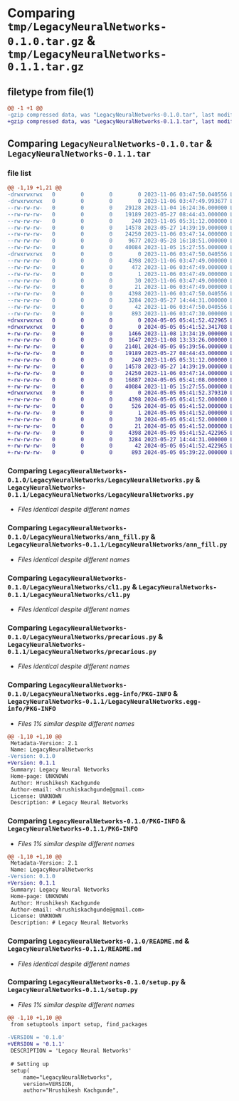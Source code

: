 # Comparing `tmp/LegacyNeuralNetworks-0.1.0.tar.gz` & `tmp/LegacyNeuralNetworks-0.1.1.tar.gz`

## filetype from file(1)

```diff
@@ -1 +1 @@
-gzip compressed data, was "LegacyNeuralNetworks-0.1.0.tar", last modified: Mon Nov  6 03:47:50 2023, max compression
+gzip compressed data, was "LegacyNeuralNetworks-0.1.1.tar", last modified: Sun May  5 05:41:52 2024, max compression
```

## Comparing `LegacyNeuralNetworks-0.1.0.tar` & `LegacyNeuralNetworks-0.1.1.tar`

### file list

```diff
@@ -1,19 +1,21 @@
-drwxrwxrwx   0        0        0        0 2023-11-06 03:47:50.040556 LegacyNeuralNetworks-0.1.0/
-drwxrwxrwx   0        0        0        0 2023-11-06 03:47:49.993677 LegacyNeuralNetworks-0.1.0/LegacyNeuralNetworks/
--rw-rw-rw-   0        0        0    29128 2023-11-04 16:24:36.000000 LegacyNeuralNetworks-0.1.0/LegacyNeuralNetworks/Fill.py
--rw-rw-rw-   0        0        0    19189 2023-05-27 08:44:43.000000 LegacyNeuralNetworks-0.1.0/LegacyNeuralNetworks/LegacyNeuralNetworks.py
--rw-rw-rw-   0        0        0      240 2023-11-05 05:31:12.000000 LegacyNeuralNetworks-0.1.0/LegacyNeuralNetworks/__init__.py
--rw-rw-rw-   0        0        0    14578 2023-05-27 14:39:19.000000 LegacyNeuralNetworks-0.1.0/LegacyNeuralNetworks/ann_fill.py
--rw-rw-rw-   0        0        0    24250 2023-11-06 03:47:14.000000 LegacyNeuralNetworks-0.1.0/LegacyNeuralNetworks/cl1.py
--rw-rw-rw-   0        0        0     9677 2023-05-28 16:18:51.000000 LegacyNeuralNetworks-0.1.0/LegacyNeuralNetworks/ds_fill.py
--rw-rw-rw-   0        0        0    40084 2023-11-05 15:27:55.000000 LegacyNeuralNetworks-0.1.0/LegacyNeuralNetworks/precarious.py
-drwxrwxrwx   0        0        0        0 2023-11-06 03:47:50.040556 LegacyNeuralNetworks-0.1.0/LegacyNeuralNetworks.egg-info/
--rw-rw-rw-   0        0        0     4398 2023-11-06 03:47:49.000000 LegacyNeuralNetworks-0.1.0/LegacyNeuralNetworks.egg-info/PKG-INFO
--rw-rw-rw-   0        0        0      472 2023-11-06 03:47:49.000000 LegacyNeuralNetworks-0.1.0/LegacyNeuralNetworks.egg-info/SOURCES.txt
--rw-rw-rw-   0        0        0        1 2023-11-06 03:47:49.000000 LegacyNeuralNetworks-0.1.0/LegacyNeuralNetworks.egg-info/dependency_links.txt
--rw-rw-rw-   0        0        0       30 2023-11-06 03:47:49.000000 LegacyNeuralNetworks-0.1.0/LegacyNeuralNetworks.egg-info/requires.txt
--rw-rw-rw-   0        0        0       21 2023-11-06 03:47:49.000000 LegacyNeuralNetworks-0.1.0/LegacyNeuralNetworks.egg-info/top_level.txt
--rw-rw-rw-   0        0        0     4398 2023-11-06 03:47:50.040556 LegacyNeuralNetworks-0.1.0/PKG-INFO
--rw-rw-rw-   0        0        0     3284 2023-05-27 14:44:31.000000 LegacyNeuralNetworks-0.1.0/README.md
--rw-rw-rw-   0        0        0       42 2023-11-06 03:47:50.040556 LegacyNeuralNetworks-0.1.0/setup.cfg
--rw-rw-rw-   0        0        0      893 2023-11-06 03:47:30.000000 LegacyNeuralNetworks-0.1.0/setup.py
+drwxrwxrwx   0        0        0        0 2024-05-05 05:41:52.422965 LegacyNeuralNetworks-0.1.1/
+drwxrwxrwx   0        0        0        0 2024-05-05 05:41:52.341708 LegacyNeuralNetworks-0.1.1/LegacyNeuralNetworks/
+-rw-rw-rw-   0        0        0     1466 2023-11-08 13:34:19.000000 LegacyNeuralNetworks-0.1.1/LegacyNeuralNetworks/02.py
+-rw-rw-rw-   0        0        0     1647 2023-11-08 13:33:26.000000 LegacyNeuralNetworks-0.1.1/LegacyNeuralNetworks/03.py
+-rw-rw-rw-   0        0        0    21401 2024-05-05 05:39:56.000000 LegacyNeuralNetworks-0.1.1/LegacyNeuralNetworks/Fill.py
+-rw-rw-rw-   0        0        0    19189 2023-05-27 08:44:43.000000 LegacyNeuralNetworks-0.1.1/LegacyNeuralNetworks/LegacyNeuralNetworks.py
+-rw-rw-rw-   0        0        0      240 2023-11-05 05:31:12.000000 LegacyNeuralNetworks-0.1.1/LegacyNeuralNetworks/__init__.py
+-rw-rw-rw-   0        0        0    14578 2023-05-27 14:39:19.000000 LegacyNeuralNetworks-0.1.1/LegacyNeuralNetworks/ann_fill.py
+-rw-rw-rw-   0        0        0    24250 2023-11-06 03:47:14.000000 LegacyNeuralNetworks-0.1.1/LegacyNeuralNetworks/cl1.py
+-rw-rw-rw-   0        0        0    16887 2024-05-05 05:41:08.000000 LegacyNeuralNetworks-0.1.1/LegacyNeuralNetworks/ds_fill.py
+-rw-rw-rw-   0        0        0    40084 2023-11-05 15:27:55.000000 LegacyNeuralNetworks-0.1.1/LegacyNeuralNetworks/precarious.py
+drwxrwxrwx   0        0        0        0 2024-05-05 05:41:52.379310 LegacyNeuralNetworks-0.1.1/LegacyNeuralNetworks.egg-info/
+-rw-rw-rw-   0        0        0     4398 2024-05-05 05:41:52.000000 LegacyNeuralNetworks-0.1.1/LegacyNeuralNetworks.egg-info/PKG-INFO
+-rw-rw-rw-   0        0        0      526 2024-05-05 05:41:52.000000 LegacyNeuralNetworks-0.1.1/LegacyNeuralNetworks.egg-info/SOURCES.txt
+-rw-rw-rw-   0        0        0        1 2024-05-05 05:41:52.000000 LegacyNeuralNetworks-0.1.1/LegacyNeuralNetworks.egg-info/dependency_links.txt
+-rw-rw-rw-   0        0        0       30 2024-05-05 05:41:52.000000 LegacyNeuralNetworks-0.1.1/LegacyNeuralNetworks.egg-info/requires.txt
+-rw-rw-rw-   0        0        0       21 2024-05-05 05:41:52.000000 LegacyNeuralNetworks-0.1.1/LegacyNeuralNetworks.egg-info/top_level.txt
+-rw-rw-rw-   0        0        0     4398 2024-05-05 05:41:52.422965 LegacyNeuralNetworks-0.1.1/PKG-INFO
+-rw-rw-rw-   0        0        0     3284 2023-05-27 14:44:31.000000 LegacyNeuralNetworks-0.1.1/README.md
+-rw-rw-rw-   0        0        0       42 2024-05-05 05:41:52.422965 LegacyNeuralNetworks-0.1.1/setup.cfg
+-rw-rw-rw-   0        0        0      893 2024-05-05 05:39:22.000000 LegacyNeuralNetworks-0.1.1/setup.py
```

### Comparing `LegacyNeuralNetworks-0.1.0/LegacyNeuralNetworks/LegacyNeuralNetworks.py` & `LegacyNeuralNetworks-0.1.1/LegacyNeuralNetworks/LegacyNeuralNetworks.py`

 * *Files identical despite different names*

### Comparing `LegacyNeuralNetworks-0.1.0/LegacyNeuralNetworks/ann_fill.py` & `LegacyNeuralNetworks-0.1.1/LegacyNeuralNetworks/ann_fill.py`

 * *Files identical despite different names*

### Comparing `LegacyNeuralNetworks-0.1.0/LegacyNeuralNetworks/cl1.py` & `LegacyNeuralNetworks-0.1.1/LegacyNeuralNetworks/cl1.py`

 * *Files identical despite different names*

### Comparing `LegacyNeuralNetworks-0.1.0/LegacyNeuralNetworks/precarious.py` & `LegacyNeuralNetworks-0.1.1/LegacyNeuralNetworks/precarious.py`

 * *Files identical despite different names*

### Comparing `LegacyNeuralNetworks-0.1.0/LegacyNeuralNetworks.egg-info/PKG-INFO` & `LegacyNeuralNetworks-0.1.1/LegacyNeuralNetworks.egg-info/PKG-INFO`

 * *Files 1% similar despite different names*

```diff
@@ -1,10 +1,10 @@
 Metadata-Version: 2.1
 Name: LegacyNeuralNetworks
-Version: 0.1.0
+Version: 0.1.1
 Summary: Legacy Neural Networks
 Home-page: UNKNOWN
 Author: Hrushikesh Kachgunde
 Author-email: <hrushiskachgunde@gmail.com>
 License: UNKNOWN
 Description: # Legacy Neural Networks
```

### Comparing `LegacyNeuralNetworks-0.1.0/PKG-INFO` & `LegacyNeuralNetworks-0.1.1/PKG-INFO`

 * *Files 1% similar despite different names*

```diff
@@ -1,10 +1,10 @@
 Metadata-Version: 2.1
 Name: LegacyNeuralNetworks
-Version: 0.1.0
+Version: 0.1.1
 Summary: Legacy Neural Networks
 Home-page: UNKNOWN
 Author: Hrushikesh Kachgunde
 Author-email: <hrushiskachgunde@gmail.com>
 License: UNKNOWN
 Description: # Legacy Neural Networks
```

### Comparing `LegacyNeuralNetworks-0.1.0/README.md` & `LegacyNeuralNetworks-0.1.1/README.md`

 * *Files identical despite different names*

### Comparing `LegacyNeuralNetworks-0.1.0/setup.py` & `LegacyNeuralNetworks-0.1.1/setup.py`

 * *Files 1% similar despite different names*

```diff
@@ -1,10 +1,10 @@
 from setuptools import setup, find_packages
 
-VERSION = '0.1.0'
+VERSION = '0.1.1'
 DESCRIPTION = 'Legacy Neural Networks'
  
 # Setting up
 setup(
     name="LegacyNeuralNetworks",
     version=VERSION,
     author="Hrushikesh Kachgunde",
```

